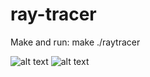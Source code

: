 # ray-tracer

Make and run:
make
./raytracer

![alt text](https://github.com/XikaiZhao/ray-tracer/blob/master/balls.bmp)
![alt text](https://github.com/XikaiZhao/ray-tracer/blob/master/test.bmp)
